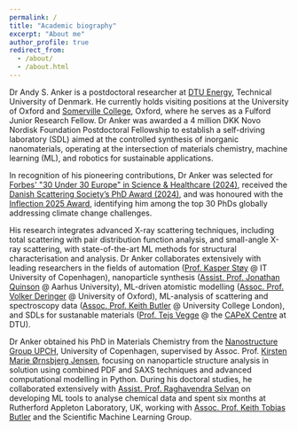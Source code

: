 ```yaml
---
permalink: /
title: "Academic biography"
excerpt: "About me"
author_profile: true
redirect_from: 
  - /about/
  - /about.html
---
```


Dr Andy S. Anker is a postdoctoral researcher at [DTU Energy](https://www.energy.dtu.dk/), Technical University of Denmark. He currently holds visiting positions at the University of Oxford and [Somerville College](https://www.some.ox.ac.uk/), Oxford, where he serves as a Fulford Junior Research Fellow. Dr Anker was awarded a 4 million DKK Novo Nordisk Foundation Postdoctoral Fellowship to establish a self-driving laboratory (SDL) aimed at the controlled synthesis of inorganic nanomaterials, operating at the intersection of materials chemistry, machine learning (ML), and robotics for sustainable applications.

In recognition of his pioneering contributions, Dr Anker was selected for [Forbes' "30 Under 30 Europe" in Science & Healthcare (2024)](https://www.forbes.com/profile/andy-sode-anker/), received the [Danish Scattering Society’s PhD Award (2024)](https://xnovotech.com/xnovo-phd-prizes-awarded-at-danscatt-2024/), and was honoured with the [Inflection 2025 Award](https://inflectionaward.com/), identifying him among the top 30 PhDs globally addressing climate change challenges.

His research integrates advanced X-ray scattering techniques, including total scattering with pair distribution function analysis, and small-angle X-ray scattering, with state-of-the-art ML methods for structural characterisation and analysis. Dr Anker collaborates extensively with leading researchers in the fields of automation ([Prof. Kasper Støy](https://scholar.google.cl/citations?user=s4I2aDgAAAAJ&hl=en) @ IT University of Copenhagen), nanoparticle synthesis ([Assist. Prof. Jonathan Quinson](https://scholar.google.dk/citations?user=rJgda8IAAAAJ&hl=da&oi=ao) @ Aarhus University), ML-driven atomistic modelling ([Assoc. Prof. Volker Deringer](https://scholar.google.dk/citations?user=LmnbxvQAAAAJ&hl=da&oi=ao) @ University of Oxford), ML-analysis of scattering and spectroscopy data ([Assoc. Prof. Keith Butler](https://scholar.google.dk/citations?user=eruLmgUAAAAJ&hl=da&oi=ao) @ University College London), and SDLs for sustanable materials ([Prof. Tejs Vegge](https://scholar.google.dk/citations?user=rfnfcp0AAAAJ&hl=da&oi=ao) @ the [CAPeX Centre](https://capex.dtu.dk/) at DTU).

Dr Anker obtained his PhD in Materials Chemistry from the [Nanostructure Group UPCH](https://nanostructure-cph.com/), University of Copenhagen, supervised by Assoc. Prof. [Kirsten Marie Ørnsbjerg Jensen](https://scholar.google.com/citations?user=0LD11kYAAAAJ&hl=da&oi=ao), focusing on nanoparticle structure analysis in solution using combined PDF and SAXS techniques and advanced computational modelling in Python. During his doctoral studies, he collaborated extensively with [Assist. Prof. Raghavendra Selvan](https://raghavian.github.io/) on developing ML tools to analyse chemical data and spent six months at Rutherford Appleton Laboratory, UK, working with [Assoc. Prof. Keith Tobias Butler](https://mdi-group.github.io/) and the Scientific Machine Learning Group.